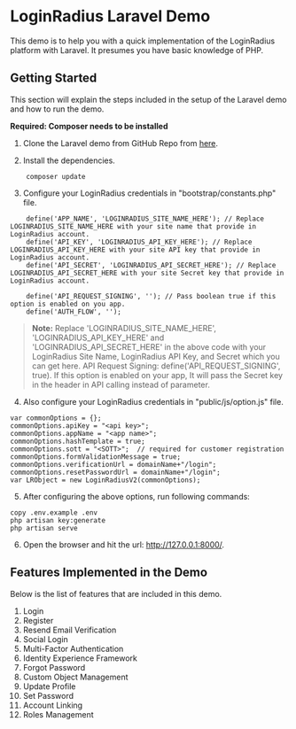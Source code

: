 # LoginRadius Laravel Demo

This demo is to help you with a quick implementation of the LoginRadius platform with Laravel. It presumes you have basic knowledge of PHP.

## Getting Started
This section will explain the steps included in the setup of the Laravel demo and how to run the demo.

**Required: Composer needs to be installed**


1. Clone the Laravel demo from GitHub Repo from [here](https://github.com/LoginRadius/php-sdk/tree/v2-laravel-demo).

2. Install the dependencies.
```
    composer update
```

3. Configure your LoginRadius credentials in "bootstrap/constants.php" file.
  
```
	define('APP_NAME', 'LOGINRADIUS_SITE_NAME_HERE'); // Replace LOGINRADIUS_SITE_NAME_HERE with your site name that provide in LoginRadius account.
	define('API_KEY', 'LOGINRADIUS_API_KEY_HERE'); // Replace LOGINRADIUS_API_KEY_HERE with your site API key that provide in LoginRadius account.
	define('API_SECRET', 'LOGINRADIUS_API_SECRET_HERE'); // Replace LOGINRADIUS_API_SECRET_HERE with your site Secret key that provide in LoginRadius account.
	
	define('API_REQUEST_SIGNING', ''); // Pass boolean true if this option is enabled on you app.
	define('AUTH_FLOW', '');
```
> **Note:** Replace 'LOGINRADIUS_SITE_NAME_HERE', 'LOGINRADIUS_API_KEY_HERE' and 'LOGINRADIUS_API_SECRET_HERE' in the above code with your LoginRadius Site Name, LoginRadius API Key, and Secret which you can get here. 
> API Request Signing: define('API_REQUEST_SIGNING', true). If this option is enabled on your app, It will pass the Secret key in the header in API calling instead of parameter.
 
4. Also configure your LoginRadius credentials in "public/js/option.js" file.
```
var commonOptions = {};
commonOptions.apiKey = "<api key>";
commonOptions.appName = "<app name>";
commonOptions.hashTemplate = true;
commonOptions.sott = "<SOTT>";  // required for customer registration
commonOptions.formValidationMessage = true;
commonOptions.verificationUrl = domainName+"/login";
commonOptions.resetPasswordUrl = domainName+"/login";
var LRObject = new LoginRadiusV2(commonOptions);
```

5. After configuring the above options, run following commands: 
```     
copy .env.example .env
php artisan key:generate
php artisan serve
```

6. Open the browser and hit the url: http://127.0.0.1:8000/.

## Features Implemented in the Demo

Below is the list of features that are included in this demo.


1. Login
2. Register
3. Resend Email Verification
4. Social Login
5. Multi-Factor Authentication
6. Identity Experience Framework
7. Forgot Password
8. Custom Object Management
9. Update Profile
10. Set Password
11. Account Linking
12. Roles Management



